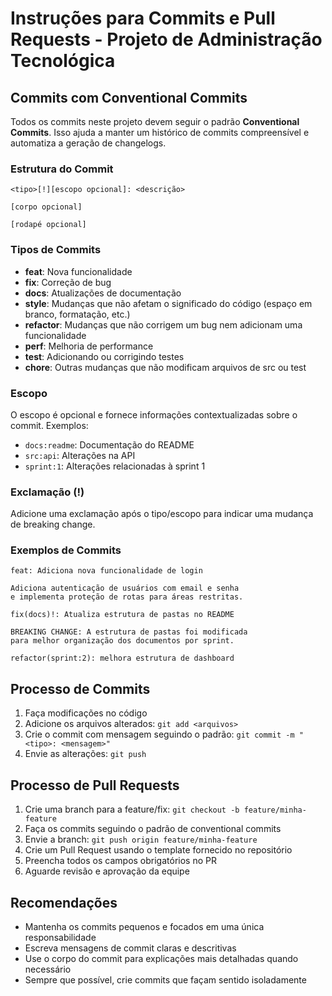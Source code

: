 # Instruções para Commits e Pull Requests - Projeto de Administração Tecnológica

## Commits com Conventional Commits

Todos os commits neste projeto devem seguir o padrão **Conventional Commits**. Isso ajuda a manter um histórico de commits compreensível e automatiza a geração de changelogs.

### Estrutura do Commit

```
<tipo>[!][escopo opcional]: <descrição>

[corpo opcional]

[rodapé opcional]
```

### Tipos de Commits

- **feat**: Nova funcionalidade
- **fix**: Correção de bug
- **docs**: Atualizações de documentação
- **style**: Mudanças que não afetam o significado do código (espaço em branco, formatação, etc.)
- **refactor**: Mudanças que não corrigem um bug nem adicionam uma funcionalidade
- **perf**: Melhoria de performance
- **test**: Adicionando ou corrigindo testes
- **chore**: Outras mudanças que não modificam arquivos de src ou test

### Escopo

O escopo é opcional e fornece informações contextualizadas sobre o commit. Exemplos:
- `docs:readme`: Documentação do README
- `src:api`: Alterações na API
- `sprint:1`: Alterações relacionadas à sprint 1

### Exclamação (!)

Adicione uma exclamação após o tipo/escopo para indicar uma mudança de breaking change.

### Exemplos de Commits

```
feat: Adiciona nova funcionalidade de login

Adiciona autenticação de usuários com email e senha
e implementa proteção de rotas para áreas restritas.
```

```
fix(docs)!: Atualiza estrutura de pastas no README

BREAKING CHANGE: A estrutura de pastas foi modificada
para melhor organização dos documentos por sprint.
```

```
refactor(sprint:2): melhora estrutura de dashboard
```

## Processo de Commits

1. Faça modificações no código
2. Adicione os arquivos alterados: `git add <arquivos>`
3. Crie o commit com mensagem seguindo o padrão: `git commit -m "<tipo>: <mensagem>"`
4. Envie as alterações: `git push`

## Processo de Pull Requests

1. Crie uma branch para a feature/fix: `git checkout -b feature/minha-feature`
2. Faça os commits seguindo o padrão de conventional commits
3. Envie a branch: `git push origin feature/minha-feature`
4. Crie um Pull Request usando o template fornecido no repositório
5. Preencha todos os campos obrigatórios no PR
6. Aguarde revisão e aprovação da equipe

## Recomendações

- Mantenha os commits pequenos e focados em uma única responsabilidade
- Escreva mensagens de commit claras e descritivas
- Use o corpo do commit para explicações mais detalhadas quando necessário
- Sempre que possível, crie commits que façam sentido isoladamente